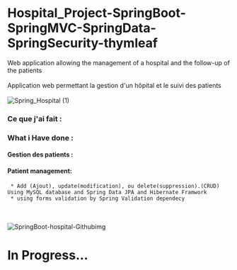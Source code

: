 ﻿# Hospital_Project-SpringBoot-SpringMVC-SpringData-SpringSecurity-thymleaf
 Web application allowing the management of a hospital and the follow-up of the patients
 <br></br>
 Application web permettant la gestion d'un hôpital et le suivi des patients
 <br></br>
 ![Spring_Hospital (1)](https://user-images.githubusercontent.com/79877072/221596848-0daf50a8-a682-4558-b525-4d8e6ce785bb.jpg)
 
 ### Ce que j'ai fait :
 ### What i Have done  :
 #### Gestion des patients  :
 #### Patient management:
     * Add (Ajout), update(modification), ou delete(suppression).(CRUD) Using MySQL database and Spring Data JPA and Hibernate Framwork
     * using forms validation by Spring Validation dependecy 
 
 
 <br></br>
![SpringBoot-hospital-Githubimg](https://user-images.githubusercontent.com/79877072/221601359-16d81739-475a-43aa-998f-39d7eb3ddbde.PNG)

# In Progress...

